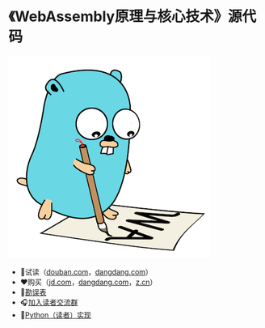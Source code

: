 # 《WebAssembly原理与核心技术》源代码

![logo](logo400.jpg)


* 📖试读（[douban.com](https://read.douban.com/reader/ebook/160902706/)，[dangdang.com](http://e.dangdang.com/pc/reader/index.html?id=1901236742)）
* ♥️购买（[jd.com](https://search.jd.com/Search?keyword=WebAssembly原理与核心技术)，[dangdang.com](http://search.dangdang.com/?key=WebAssembly原理与核心技术)，[z.cn](https://www.amazon.cn/dp/B08JY8HC25)）
* 🐛[勘误表](errata.md)
* 🎧[加入读者交流群](https://github.com/zxh0/wasmgo-book/wiki)
* 🐍[Python（读者）实现](https://github.com/Relph1119/wasm-python-book)

